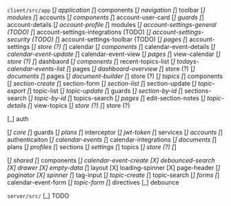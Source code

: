 `client/src/app`
[_] application
  [_] components
    [_] navigation
    [_] toolbar
  [_] modules
    [_] accounts
      [_] components
        [_] account-user-card
      [_] guards
        [_] account-details
        [_] account-profile
      [_] modules
        [_] account-settings-general (TODO)
        [_] account-settings-integrations (TODO)
        [_] account-settings-security (TODO)
        [_] account-settings-toolbar (TODO)
      [_] pages
        [_] account-settings
      [_] store (?)
    [_] calendar
      [_] components
        [_] calendar-event-details
        [_] calendar-event-update
        [_] calendar-event-view
      [_] pages
        [_] view-calendar
      [_] store (?)
    [_] dashbaord
      [_] components
        [_] recent-topics-list
        [_] todays-calendar-events-list
      [_] pages
        [_] dashboard-overview
      [_] store (?)
    [_] documents
      [_] pages
        [_] document-builder
      [_] store (?)
    [_] topics
      [_] components
        [_] section-create
        [_] section-form
        [_] section-list
        [_] section-update
        [_] topic-export
        [_] topic-list
        [_] topic-update
      [_] guards
        [_] section-by-id
        [_] sections-search
        [_] topic-by-id
        [_] topics-search
      [_] pages
        [_] edit-section-notes
        [_] topic-details
        [_] view-topics
      [_] store (?)
  [_] store (?)

[_] auth

[_] core
  [_] guards
    [_] plans
  [_] interceptor
    [_] jwt-token
  [_] services
    [_] accounts
    [_] authenticaiton
    [_] calendar-events
    [_] calendar-integrations
    [_] documents
    [_] plans
    [_] profiles
    [_] sections
    [_] settings
    [_] topics
  [_] store (?)
  [_] 

[_] shared
  [_] components
    [_] calendar-event-create
    [X] debounced-search
    [X] drawer
    [X] empty-data
    [_] layout
    [X] loading-spinner
    [X] page-header
    [_] paginator
    [X] spinner
    [_] tag-input
    [_] topic-create
    [_] topic-search
  [_] forms
    [_] calendar-event-form
    [_] topic-form
  [_] directives
    [_] debounce


`server/src/`
[_] TODO
